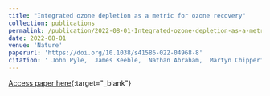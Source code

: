 ```yaml
---
title: "Integrated ozone depletion as a metric for ozone recovery"
collection: publications
permalink: /publication/2022-08-01-Integrated-ozone-depletion-as-a-metric-for-ozone-recovery
date: 2022-08-01
venue: 'Nature'
paperurl: 'https://doi.org/10.1038/s41586-022-04968-8'
citation: ' John Pyle,  James Keeble,  Nathan Abraham,  Martyn Chipperfield,  Paul Griffiths, &quot;Integrated ozone depletion as a metric for ozone recovery.&quot; Nature, 2022.'
---
```

[Access paper here](https://doi.org/10.1038/s41586-022-04968-8){:target="_blank"}
